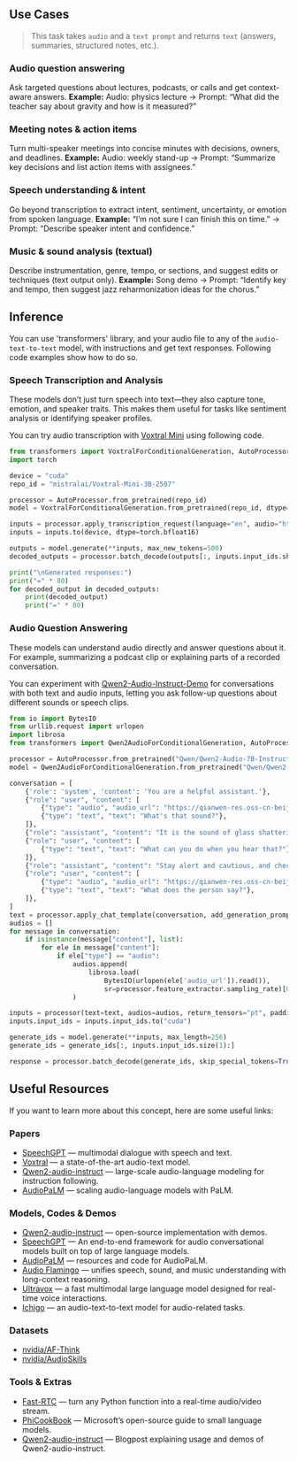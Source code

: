 ## Use Cases

> This task takes `audio` and a `text prompt` and returns `text` (answers, summaries, structured notes, etc.).

### Audio question answering
Ask targeted questions about lectures, podcasts, or calls and get context-aware answers.
**Example:** Audio: physics lecture → Prompt: “What did the teacher say about gravity and how is it measured?”

### Meeting notes & action items
Turn multi-speaker meetings into concise minutes with decisions, owners, and deadlines.
**Example:** Audio: weekly stand-up → Prompt: “Summarize key decisions and list action items with assignees.”

### Speech understanding & intent
Go beyond transcription to extract intent, sentiment, uncertainty, or emotion from spoken language.
**Example:** “I’m not sure I can finish this on time.” → Prompt: “Describe speaker intent and confidence.”

### Music & sound analysis (textual)
Describe instrumentation, genre, tempo, or sections, and suggest edits or techniques (text output only).
**Example:** Song demo → Prompt: “Identify key and tempo, then suggest jazz reharmonization ideas for the chorus.”

## Inference
You can use 'transformers' library, and your audio file to any of the `audio-text-to-text` model, with instructions and get text responses. Following code examples show how to do so.

### Speech Transcription and Analysis
These models don’t just turn speech into text—they also capture tone, emotion, and speaker traits. This makes them useful for tasks like sentiment analysis or identifying speaker profiles.

You can try audio transcription with [Voxtral Mini](https://huggingface.co/mistralai/Voxtral-Mini-3B-2507) using following code.

```python
from transformers import VoxtralForConditionalGeneration, AutoProcessor
import torch

device = "cuda"
repo_id = "mistralai/Voxtral-Mini-3B-2507"

processor = AutoProcessor.from_pretrained(repo_id)
model = VoxtralForConditionalGeneration.from_pretrained(repo_id, dtype=torch.bfloat16, device_map=device)

inputs = processor.apply_transcription_request(language="en", audio="https://huggingface.co/datasets/hf-internal-testing/dummy-audio-samples/resolve/main/obama.mp3", model_id=repo_id)
inputs = inputs.to(device, dtype=torch.bfloat16)

outputs = model.generate(**inputs, max_new_tokens=500)
decoded_outputs = processor.batch_decode(outputs[:, inputs.input_ids.shape[1]:], skip_special_tokens=True)

print("\nGenerated responses:")
print("=" * 80)
for decoded_output in decoded_outputs:
    print(decoded_output)
    print("=" * 80)
```

### Audio Question Answering 
These models can understand audio directly and answer questions about it. For example, summarizing a podcast clip or explaining parts of a recorded conversation.

You can experiment with [Qwen2-Audio-Instruct-Demo](https://huggingface.co/Qwen/Qwen2-Audio-Instruct-Demo) for conversations with both text and audio inputs, letting you ask follow-up questions about different sounds or speech clips.

```python
from io import BytesIO
from urllib.request import urlopen
import librosa
from transformers import Qwen2AudioForConditionalGeneration, AutoProcessor

processor = AutoProcessor.from_pretrained("Qwen/Qwen2-Audio-7B-Instruct")
model = Qwen2AudioForConditionalGeneration.from_pretrained("Qwen/Qwen2-Audio-7B-Instruct", device_map="auto")

conversation = [
    {'role': 'system', 'content': 'You are a helpful assistant.'}, 
    {"role": "user", "content": [
        {"type": "audio", "audio_url": "https://qianwen-res.oss-cn-beijing.aliyuncs.com/Qwen2-Audio/audio/glass-breaking-151256.mp3"},
        {"type": "text", "text": "What's that sound?"},
    ]},
    {"role": "assistant", "content": "It is the sound of glass shattering."},
    {"role": "user", "content": [
        {"type": "text", "text": "What can you do when you hear that?"},
    ]},
    {"role": "assistant", "content": "Stay alert and cautious, and check if anyone is hurt or if there is any damage to property."},
    {"role": "user", "content": [
        {"type": "audio", "audio_url": "https://qianwen-res.oss-cn-beijing.aliyuncs.com/Qwen2-Audio/audio/1272-128104-0000.flac"},
        {"type": "text", "text": "What does the person say?"},
    ]},
]
text = processor.apply_chat_template(conversation, add_generation_prompt=True, tokenize=False)
audios = []
for message in conversation:
    if isinstance(message["content"], list):
        for ele in message["content"]:
            if ele["type"] == "audio":
                audios.append(
                    librosa.load(
                        BytesIO(urlopen(ele['audio_url']).read()), 
                        sr=processor.feature_extractor.sampling_rate)[0]
                )

inputs = processor(text=text, audios=audios, return_tensors="pt", padding=True)
inputs.input_ids = inputs.input_ids.to("cuda")

generate_ids = model.generate(**inputs, max_length=256)
generate_ids = generate_ids[:, inputs.input_ids.size(1):]

response = processor.batch_decode(generate_ids, skip_special_tokens=True, clean_up_tokenization_spaces=False)[0]
```

## Useful Resources

If you want to learn more about this concept, here are some useful links:

### Papers
- [SpeechGPT](https://huggingface.co/papers/2507.13264) — multimodal dialogue with speech and text.
- [Voxtral](https://huggingface.co/papers/2507.13264) — a state-of-the-art audio-text model.
- [Qwen2-audio-instruct](https://huggingface.co/papers/2407.10759) — large-scale audio-language modeling for instruction following.
- [AudioPaLM](https://huggingface.co/papers/2306.12925) — scaling audio-language models with PaLM.

### Models, Codes & Demos
- [Qwen2-audio-instruct](https://github.com/QwenLM/Qwen2-Audio) — open-source implementation with demos.
- [SpeechGPT](https://github.com/0nutation/SpeechGPT) — An end-to-end framework for audio conversational models built on top of large language models.
- [AudioPaLM](https://google-research.github.io/seanet/audiopalm/examples/) — resources and code for AudioPaLM.
- [Audio Flamingo](https://huggingface.co/nvidia/audio-flamingo-3) — unifies speech, sound, and music understanding with long-context reasoning.
- [Ultravox](https://github.com/fixie-ai/ultravox) — a fast multimodal large language model designed for real-time voice interactions.
- [Ichigo](https://github.com/menloresearch/ichigo) — an audio-text-to-text model for audio-related tasks.

### Datasets
- [nvidia/AF-Think](https://huggingface.co/datasets/nvidia/AF-Think)
- [nvidia/AudioSkills](https://huggingface.co/datasets/nvidia/AudioSkills)


### Tools & Extras
- [Fast-RTC](https://huggingface.co/fastrtc) — turn any Python function into a real-time audio/video stream.
- [PhiCookBook](https://github.com/microsoft/PhiCookBook) — Microsoft’s open-source guide to small language models.
- [Qwen2-audio-instruct](https://qwenlm.github.io/blog/qwen2-audio/) — Blogpost explaining usage and demos of Qwen2-audio-instruct.
